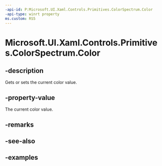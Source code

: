 ```yaml
---
-api-id: P:Microsoft.UI.Xaml.Controls.Primitives.ColorSpectrum.Color
-api-type: winrt property
ms.custom: RS5
---
```

<!-- Property syntax.
public Color Color { get;  set; }
-->

# Microsoft.UI.Xaml.Controls.Primitives.ColorSpectrum.Color


## -description

Gets or sets the current color value.


## -property-value

The current color value.


## -remarks


## -see-also


## -examples


